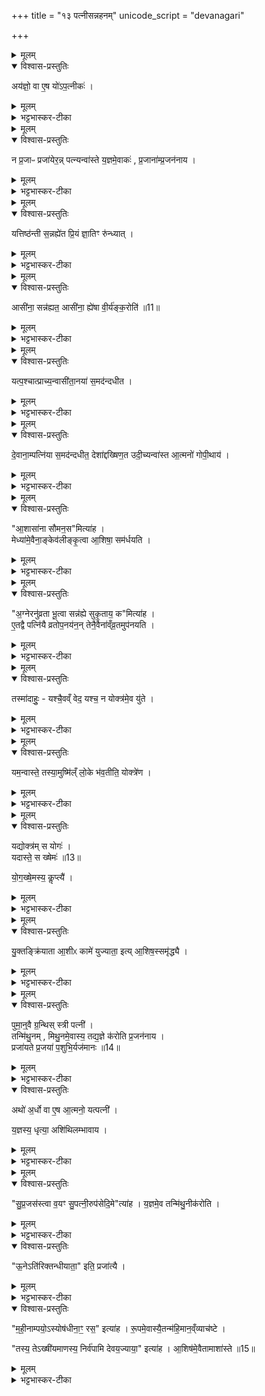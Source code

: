 +++
title = "१३ पत्नीसन्नहनम्"
unicode_script = "devanagari"

+++
<div class="js_include" url="/vedAH_yajuH/taittirIyam/sArasvata-vibhAgaH/brAhmaNam/sarva-prastutiH/3/3_darsha-pUrNa-mAsAdi/03_patnIsannahanam"  newLevelForH1="1" includeTitle="true">

<details><summary>मूलम्</summary>

अय॑ज्ञो॒ वा ए॒षः ।
यो॑ऽप॒त्नीकः॑ ।
</details>

<details open><summary>विश्वास-प्रस्तुतिः</summary>

अय॑ज्ञो॒ वा ए॒ष यो॑ऽप॒त्नीकः॑ ।
</details>

<details><summary>मूलम्</summary>

अय॑ज्ञो॒ वा ए॒ष यो॑ऽप॒त्नीकः॑ ।
</details>

<details><summary>भट्टभास्कर-टीका</summary>

1अयज्ञो वा इत्यादि ॥ यज्ञोऽप्ययज्ञः यज्ञकार्याकरणात्, यथा पुत्रकार्याकरणात् पुत्रोऽप्यपुत्र इत्युच्यते ।
</details>


<details><summary>मूलम्</summary>

न प्र॒जाᳶ प्रजा॑येरन्न् ।
पत्न्यन्वा॑स्ते ।
य॒ज्ञमे॒वाकः॑ ।  
प्र॒जाना॑म्प्र॒जन॑नाय ।
</details>

<details open><summary>विश्वास-प्रस्तुतिः</summary>

न प्र॒जाᳶ प्रजा॑येर॒न्न् पत्न्यन्वा॑स्ते य॒ज्ञमे॒वाकः॑ , प्र॒जाना॑म्प्र॒जन॑नाय ।
</details>

<details><summary>मूलम्</summary>

न प्र॒जाᳶ प्रजा॑येर॒न्न् पत्न्यन्वा॑स्ते य॒ज्ञमे॒वाकः॑ , प्र॒जाना॑म्प्र॒जन॑नाय ।
</details>

<details><summary>भट्टभास्कर-टीका</summary>

अन्वास्ते गार्हपत्यमनुगताऽऽस्ते । तथा कुर्वन्ती अयज्ञापनोदनेन यज्ञमेवाकः करोति । लुङि पूर्ववत् च्लेर्लुक् ।
</details>


<details><summary>मूलम्</summary>

यत्तिष्ठ॑न्ती स॒न्नह्ये॑त ।
प्रि॒यं ज्ञा॒तिꣳ रु॑न्ध्यात् ।
</details>

<details open><summary>विश्वास-प्रस्तुतिः</summary>

यत्तिष्ठ॑न्ती स॒न्नह्ये॑त प्रि॒यं ज्ञा॒तिꣳ रु॑न्ध्यात् ।
</details>

<details><summary>मूलम्</summary>

यत्तिष्ठ॑न्ती स॒न्नह्ये॑त प्रि॒यं ज्ञा॒तिꣳ रु॑न्ध्यात् ।
</details>

<details><summary>भट्टभास्कर-टीका</summary>

प्रियमिति मातरं पितरं वा, उच्चलितत्वात् ।
</details>


<details><summary>मूलम्</summary>

आसी॑ना॒ सन्न॑ह्यते ।
आसी॑ना॒ ह्ये॑षा वी॒र्य॑ङ्क॒रोति॑ ॥11॥   
</details>

<details open><summary>विश्वास-प्रस्तुतिः</summary>

आसी॑ना॒ सन्न॑ह्यत॒ आसी॑ना॒ ह्ये॑षा वी॒र्य॑ङ्क॒रोति॑ ॥11॥  
</details>

<details><summary>मूलम्</summary>

आसी॑ना॒ सन्न॑ह्यत॒ आसी॑ना॒ ह्ये॑षा वी॒र्य॑ङ्क॒रोति॑ ॥11॥  
</details>

<details><summary>भट्टभास्कर-टीका</summary>

आसीना हि वीर्यवती स्त्री भवति न तथा तिष्ठन्ती ।
</details>


<details><summary>मूलम्</summary>

यत्प॒श्चात्प्राच्य॒न्वासी॑त ।
अ॒नया॑ स॒मद॑न्दधीत ।
</details>

<details open><summary>विश्वास-प्रस्तुतिः</summary>

यत्प॒श्चात्प्राच्य॒न्वासी॑ता॒नया॑ स॒मद॑न्दधीत ।
</details>

<details><summary>मूलम्</summary>

यत्प॒श्चात्प्राच्य॒न्वासी॑ता॒नया॑ स॒मद॑न्दधीत ।
</details>

<details><summary>भट्टभास्कर-टीका</summary>

पश्चादिति । अपरतो गार्हपत्यस्य । अनया पृथिव्या ।
</details>


<details><summary>मूलम्</summary>

दे॒वाना॒म्पत्नि॑या स॒मद॑न्दधीत ।
देशा॑द्दख्षिण॒त उदी॒च्यन्वा॑स्ते ।
आ॒त्मनो॑ गोपी॒थाय॑ ।
</details>

<details open><summary>विश्वास-प्रस्तुतिः</summary>

दे॒वाना॒म्पत्नि॑या स॒मद॑न्दधीत॒ देशा॑द्दख्षिण॒त उदी॒च्यन्वा॑स्त आ॒त्मनो॑ गोपी॒थाय॑ ।
</details>

<details><summary>मूलम्</summary>

दे॒वाना॒म्पत्नि॑या स॒मद॑न्दधीत॒ देशा॑द्दख्षिण॒त उदी॒च्यन्वा॑स्त आ॒त्मनो॑ गोपी॒थाय॑ ।
</details>

<details><summary>भट्टभास्कर-टीका</summary>

एवमासीना पत्नी समदं कलहं दधीत तथाऽऽसीनत्वात् पृथिव्याः, ततश्चायज्ञिया स्यात् ।  
इयमपि देवानां पत्न्या समदं दधीत देवपत्नीनां स्थानत्वात्तस्य । तस्मात् ततो देशात् दक्षिणत उदीची उपविशति ॥
</details>


<details><summary>मूलम्</summary>

आ॒शासा॑ना सौमन॒समित्या॑ह ।
मेध्या॑मे॒वैना॒ङ्केव॑लीङ्कृ॒त्वा ।
आ॒शिषा॒ सम॑र्धयति ।
</details>

<details open><summary>विश्वास-प्रस्तुतिः</summary>

"आ॒शासा॑ना सौमन॒स"मित्या॑ह ।  
मेध्या॑मे॒वैना॒ङ्केव॑लीङ्कृ॒त्वा आ॒शिषा॒ सम॑र्धयति ।
</details>

<details><summary>मूलम्</summary>

"आ॒शासा॑ना सौमन॒स"मित्या॑ह ।  
मेध्या॑मे॒वैना॒ङ्केव॑लीङ्कृ॒त्वा आ॒शिषा॒ सम॑र्धयति ।
</details>

<details><summary>भट्टभास्कर-टीका</summary>

2आशासानेति योक्त्रेण पत्न्याः संनहनम् ॥
</details>


<details><summary>मूलम्</summary>

अ॒ग्नेरनु॑व्रता भू॒त्वा सन्न॑ह्ये सुकृ॒ताय॒ कमित्या॑ह ।  

ए॒तद्वै पत्नि॑यै व्रतोप॒नय॑नम् ॥12॥  
तेनै॒वैना॑व्ँव्र॒तमुप॑नयति ।
</details>

<details open><summary>विश्वास-प्रस्तुतिः</summary>

"अ॒ग्नेरनु॑व्रता भू॒त्वा सन्न॑ह्ये सुकृ॒ताय॒ क"मित्या॑ह ।   
ए॒तद्वै पत्नि॑यै व्रतोप॒नय॑न॒न् तेनै॒वैना॑व्ँव्र॒तमुप॑नयति ।
</details>

<details><summary>मूलम्</summary>

"अ॒ग्नेरनु॑व्रता भू॒त्वा सन्न॑ह्ये सुकृ॒ताय॒ क"मित्या॑ह ।   
ए॒तद्वै पत्नि॑यै व्रतोप॒नय॑न॒न् तेनै॒वैना॑व्ँव्र॒तमुप॑नयति ।
</details>

<details><summary>भट्टभास्कर-टीका</summary>

व्रतोपनयनमिति । 'अग्नेरनुव्रता' इति च मन्त्रलिङ्गम् ।
</details>


<details><summary>मूलम्</summary>

तस्मा॑दाहुः ।
यश्चै॒वव्ँ वेद॒ यश्च॒ न ।
योक्त्र॑मे॒व यु॑ते ।
</details>

<details open><summary>विश्वास-प्रस्तुतिः</summary>

तस्मा॑दाहुः॒ - यश्चै॒वव्ँ वेद॒ यश्च॒ न योक्त्र॑मे॒व यु॑ते ।
</details>

<details><summary>मूलम्</summary>

तस्मा॑दाहुः॒ - यश्चै॒वव्ँ वेद॒ यश्च॒ न योक्त्र॑मे॒व यु॑ते ।
</details>

<details><summary>भट्टभास्कर-टीका</summary>

तस्मादाहुरिति । यश्चैवं संनहनमहिमानं वेद यश्च न वेद लौकिकः ते सर्वेऽपि वक्ष्यमाणमाहुः । योक्त्रेण यत्संनहनं तद्युते मिश्रयति नित्याविनाभूतामेनां करोति । व्यत्ययेनात्मनेपदम् ।
</details>


<details><summary>मूलम्</summary>

यम॒न्वास्ते॑ ।
तस्या॒मुष्मि॑ल्ँ लो॒के भ॑व॒तीति॒ योक्त्रे॑ण ।
</details>

<details open><summary>विश्वास-प्रस्तुतिः</summary>

यम॒न्वास्ते॒ तस्या॒मुष्मि॑ल्ँ लो॒के भ॑व॒तीति॒ योक्त्रे॑ण ।
</details>

<details><summary>मूलम्</summary>

यम॒न्वास्ते॒ तस्या॒मुष्मि॑ल्ँ लो॒के भ॑व॒तीति॒ योक्त्रे॑ण ।
</details>

<details><summary>भट्टभास्कर-टीका</summary>

कथं? यमन्वास्ते अनुवर्तते तस्यैव अमुष्मिन् परस्मिन् लोके भवति योक्त्रेण सन्नद्धा पत्नीति, एवं संनहनं अवियोगायेति सर्वेपि वदन्ति । 'अनुव्रता' इति मन्त्रपदमेतेन व्याख्यातम् ।
</details>


<details><summary>मूलम्</summary>

यद्योक्त्र॑म् ।
स योगः॑ ।  

यदास्ते॑ ।
स ख्षेमः॑ ॥13॥  
</details>

<details open><summary>विश्वास-प्रस्तुतिः</summary>

यद्योक्त्र॑म् स योगः॑ ।   
यदास्ते॒ स ख्षेमः॑ ॥13॥  

यो॒ग॒ख्षे॒मस्य॒ कॢप्त्यै॑ ।
</details>

<details><summary>मूलम्</summary>

यद्योक्त्र॑म् स योगः॑ ।   
यदास्ते॒ स ख्षेमः॑ ॥13॥  

यो॒ग॒ख्षे॒मस्य॒ कॢप्त्यै॑ ।
</details>

<details><summary>भट्टभास्कर-टीका</summary>

किञ्चेत्याह - योक्त्रं योगः अलब्धलाभतुल्यः, आसनं नाम क्षेमः लब्धपरिपालनतुल्यः, तस्मादासनं योक्त्रेण संनहनं योगक्षेमस्य कॢप्त्यै भवति, योगः सन्निहितः क्षेमः योगक्षेमः ॥
</details>


<details><summary>मूलम्</summary>

यु॒क्तङ्क्रि॑याता आ॒शीᳵ कामे॑ युज्याता॒ इति॑ ।
आ॒शिष॒स्समृ॑द्ध्यै ।
</details>

<details open><summary>विश्वास-प्रस्तुतिः</summary>

यु॒क्तङ्क्रि॑याता आ॒शीᳵ कामे॑ युज्याता॒ इत्य् आ॒शिष॒स्समृ॑द्ध्यै ।
</details>

<details><summary>मूलम्</summary>

यु॒क्तङ्क्रि॑याता आ॒शीᳵ कामे॑ युज्याता॒ इत्य् आ॒शिष॒स्समृ॑द्ध्यै ।
</details>

<details><summary>भट्टभास्कर-टीका</summary>

3पुनश्च प्रयोजनान्तरवत्तया संनहनं स्तूयते - अतः परं मया युक्तमेव क्रियेत मया कृतं सर्वं युक्तमेवास्तु ।
</details>


<details><summary>मूलम्</summary>

ग्र॒न्थिङ्ग्र॑थ्नाति ।   
आ॒शिष॑ ए॒वास्या॒म्परि॑गृह्णाति ।    

पुमा॒न्॒वै ग्र॒न्थिः ।
स्त्री पत्नी॑ ।

तन्मि॑थु॒नम् ।
मि॒थु॒नमे॒वास्य॒ तद्य॒ज्ञे क॑रोति प्र॒जन॑नाय ।  
प्रजा॑यते प्र॒जया॑ प॒शुभि॒र्यज॑मानः ॥14॥  

अथो॑ अ॒र्धो वा ए॒ष आ॒त्मनः॑ ।
यत्पत्नी॑ ।

य॒ज्ञस्य॒ धृत्या॒ अशि॑थिलम्भावाय ।
</details>

<details open><summary>विश्वास-प्रस्तुतिः</summary>

पुमा॒न्॒वै ग्र॒न्थिस् स्त्री पत्नी॑ ।   
तन्मि॑थु॒नम् , मिथु॒नमे॒वास्य॒ तद्य॒ज्ञे क॑रोति प्र॒जन॑नाय ।  
प्रजा॑यते प्र॒जया॑ प॒शुभि॒र्यज॑मानः ॥14॥  
</details>

<details><summary>मूलम्</summary>

पुमा॒न्॒वै ग्र॒न्थिस् स्त्री पत्नी॑ ।   
तन्मि॑थु॒नम् , मिथु॒नमे॒वास्य॒ तद्य॒ज्ञे क॑रोति प्र॒जन॑नाय ।  
प्रजा॑यते प्र॒जया॑ प॒शुभि॒र्यज॑मानः ॥14॥  
</details>

<details><summary>भट्टभास्कर-टीका</summary>

आशीः कामे कामानामाशीः सद्य एव युज्येत युक्ता एव आशिषस्सन्तु इत्यनया धिया योक्ष्यमाणा संनह्मतेऽसौ, तस्मात् आशिषस्समृद्ध्यै भवति । संनहनमन्त्रलिङ्गं च 'आशासाना'1 इति । उभयत्रापि लेटि 'वैतोऽन्यत्र' इत्यैकारः ।
</details>

<details open><summary>विश्वास-प्रस्तुतिः</summary>

अथो॑ अ॒र्धो वा ए॒ष आ॒त्मनो॒ यत्पत्नी॑ ।

य॒ज्ञस्य॒ धृत्या॒ अशि॑थिलम्भावाय ।
</details>

<details><summary>मूलम्</summary>

अथो॑ अ॒र्धो वा ए॒ष आ॒त्मनो॒ यत्पत्नी॑ ।

य॒ज्ञस्य॒ धृत्या॒ अशि॑थिलम्भावाय ।
</details>

<details><summary>भट्टभास्कर-टीका</summary>

अशिथिलंभावाय अशिथिलभावाय । च्वेरम्भावः छान्दसः ॥
</details>


<details><summary>मूलम्</summary>

सु॒प्र॒जस॑स्त्वा व॒यꣳ सु॒पत्नी॒रुप॑सेदि॒मेत्या॑ह ।
य॒ज्ञमे॒व तन्मि॑थु॒नीक॑रोति ।
</details>

<details open><summary>विश्वास-प्रस्तुतिः</summary>

"सु॒प्र॒जस॑स्त्वा व॒यꣳ सु॒पत्नी॒रुप॑सेदि॒मे"त्या॑ह ।
य॒ज्ञमे॒व तन्मि॑थु॒नीक॑रोति ।
</details>

<details><summary>मूलम्</summary>

"सु॒प्र॒जस॑स्त्वा व॒यꣳ सु॒पत्नी॒रुप॑सेदि॒मे"त्या॑ह ।
य॒ज्ञमे॒व तन्मि॑थु॒नीक॑रोति ।
</details>

<details><summary>भट्टभास्कर-टीका</summary>

4सुप्रजस इति पत्न्या गार्हपत्योपसदनम् ॥ मिथुनीकरोतीति । मिथुनवान् मिथुनी पत्न्यनुप्रवेशेन यज्ञो मिथुनवान् क्रियते ।
</details>

<details open><summary>विश्वास-प्रस्तुतिः</summary>

"ऊ॒नेऽति॑रिक्तन्धीयाता॒" इति॒ प्रजा॑त्यै ।
</details>

<details><summary>मूलम्</summary>

"ऊ॒नेऽति॑रिक्तन्धीयाता॒" इति॒ प्रजा॑त्यै ।
</details>

<details><summary>भट्टभास्कर-टीका</summary>

कोऽर्थोऽनयेति चेत् पत्नीकृत्यं दर्शयति - ऊने छिद्रे अतिरिक्तं धीयातै कथं नाम छिद्रपूरणेन समीकृतो यज्ञः स्यादिति । तच्च मिथुनत्वं प्रजात्यै भवति, छिद्रपूरणरूपत्वात् मिथुनव्यापारस्य ॥
</details>

<details open><summary>विश्वास-प्रस्तुतिः</summary>

"म॒ही॒नाम्पयो॒ऽस्योष॑धीना॒ꣳ॒ रस॒" इत्या॑ह ।
रू॒पमे॒वास्यै॒तन्म॑हि॒मान॒व्ँव्याच॑ष्टे ।

"तस्य॒ तेऽख्षी॑यमाणस्य॒ निर्व॑पामि देवय॒ज्याया॒" इत्या॑ह ।
आ॒शिष॑मे॒वैतामाशा॑स्ते ॥15॥  
</details>

<details><summary>मूलम्</summary>

"म॒ही॒नाम्पयो॒ऽस्योष॑धीना॒ꣳ॒ रस॒" इत्या॑ह ।
रू॒पमे॒वास्यै॒तन्म॑हि॒मान॒व्ँव्याच॑ष्टे ।

"तस्य॒ तेऽख्षी॑यमाणस्य॒ निर्व॑पामि देवय॒ज्याया॒" इत्या॑ह ।
आ॒शिष॑मे॒वैतामाशा॑स्ते ॥15॥  
</details>

<details><summary>भट्टभास्कर-टीका</summary>

5महीनामित्याज्यनिर्वपणम् ॥

इति तैत्तिरीयब्राह्मणे तृतीये तृतीये तृतीयोऽनुवाकः ॥  

</details>
</div>